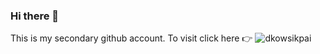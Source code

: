 ### Hi there 👋

This is my secondary github account. To visit click here 👉 ![dkowsikpai](https://github.com/dkowsikpai/)
